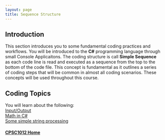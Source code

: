 ```yaml
---
layout: page
title: Sequence Structure
---
```


## Introduction
This section introduces you to some fundamental coding practices and workflows. You will be introduced to the **C#** programming language through small Console Applicaitons. The coding structure is call **Simple Sequence** as each code line is read and executed as a sequence from the top to the bottom of the code file. This concept is fundamental as it outlines a series of coding steps that will be common in almost all coding scenarios. These concepts will be used throughout this course.

## Coding Topics
You will learn about the following:<br>
[Input/Output](input-output.md)<br>
[Math in C#](arithmetic.md)<br>
[Some simple string processing](strings.md)

#### [CPSC1012 Home](../)
